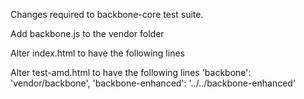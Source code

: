 Changes required to backbone-core test suite.

Add backbone.js to the vendor folder

Alter index.html to have the following lines
<script src="vendor/backbone.js"></script>
<script src="../../backbone-enhanced.js"></script>

Alter test-amd.html to have the following lines
'backbone': 'vendor/backbone',
'backbone-enhanced': '../../backbone-enhanced'